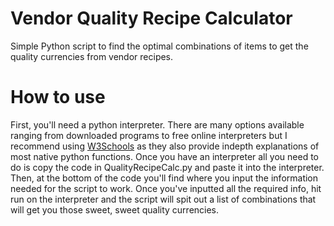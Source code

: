 # Vendor Quality Recipe Calculator
Simple Python script to find the optimal combinations of items to get the quality currencies from vendor recipes.

# How to use
First, you'll need a python interpreter. There are many options available ranging from downloaded programs to free online interpreters but I recommend using [W3Schools](https://www.w3schools.com/python/trypython.asp?filename=demo_default) as they also provide indepth explanations of most native python functions.
Once you have an interpreter all you need to do is copy the code in QualityRecipeCalc.py and paste it into the interpreter. Then, at the bottom of the code you'll find where you input the information needed for the script to work. Once you've inputted all the required info, hit run on the interpreter and the script will spit out a list of combinations that will get you those sweet, sweet quality currencies.
